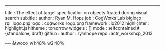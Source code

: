 ---

title       : The effect of target specification on objects fixated during visual search
subtitle    : 
author      : Ryan M. Hope
job         : CogWorks Lab
biglogo     : rpi_logo.png
logo        : cogworks_logo.png
framework   : io2012
highlighter : highlight.js
hitheme     : tomorrow
widgets     : []
mode        : selfcontained # {standalone, draft}
github      :
                author  : ryanhope
                repo    : actr_workshop_2013

--- &twocol  w1:48% w2:48%



